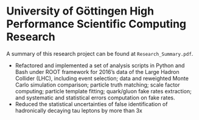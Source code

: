 # University of Göttingen High Performance Scientific Computing Research
A summary of this research project can be found at `Research_Summary.pdf`.

* Refactored and implemented a set of analysis scripts in Python and Bash under ROOT framework for 2016’s data of the Large Hadron Collider (LHC), including event selection; data and reweighted Monte Carlo simulation comparison; particle truth matching; scale factor computing; particle template fitting; quark/gluon fake rates extraction; and systematic and statistical errors computation on fake rates. <br />
* Reduced the statistical uncertainties of false identification of hadronically decaying tau leptons by more than 3x
